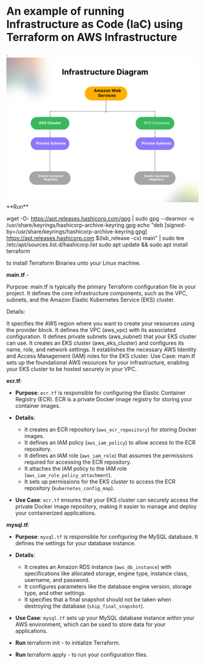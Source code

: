 <h1>An example of running Infrastructure as Code (IaC) using Terraform on AWS Infrastructure</h1>.
<img src="/assets/img.png" alt="inf">
**Run**

 wget -O- https://apt.releases.hashicorp.com/gpg | sudo gpg --dearmor -o /usr/share/keyrings/hashicorp-archive-keyring.gpg
echo "deb [signed-by=/usr/share/keyrings/hashicorp-archive-keyring.gpg] https://apt.releases.hashicorp.com $(lsb_release -cs) main" | sudo tee /etc/apt/sources.list.d/hashicorp.list
sudo apt update && sudo apt install terraform

to install Terraform Binaries unto your Linux machine.

**main.tf** - 

Purpose: main.tf is typically the primary Terraform configuration file in your project. It defines the core infrastructure components, such as the VPC, subnets, and the Amazon Elastic Kubernetes Service (EKS) cluster.

Details:

It specifies the AWS region where you want to create your resources using the provider block.
It defines the VPC (aws_vpc) with its associated configuration.
It defines private subnets (aws_subnet) that your EKS cluster can use.
It creates an EKS cluster (aws_eks_cluster) and configures its name, role, and network settings.
It establishes the necessary AWS Identity and Access Management (IAM) roles for the EKS cluster.
Use Case: main.tf sets up the foundational AWS resources for your infrastructure, enabling your EKS cluster to be hosted securely in your VPC.

**ecr.tf**:

- **Purpose**: `ecr.tf` is responsible for configuring the Elastic Container Registry (ECR). ECR is a private Docker image registry for storing your container images.

- **Details**:
  - It creates an ECR repository (`aws_ecr_repository`) for storing Docker images.
  - It defines an IAM policy (`aws_iam_policy`) to allow access to the ECR repository.
  - It defines an IAM role (`aws_iam_role`) that assumes the permissions required for accessing the ECR repository.
  - It attaches the IAM policy to the IAM role (`aws_iam_role_policy_attachment`).
  - It sets up permissions for the EKS cluster to access the ECR repository (`kubernetes_config_map`).

- **Use Case**: `ecr.tf` ensures that your EKS cluster can securely access the private Docker image repository, making it easier to manage and deploy your containerized applications. 

**mysql.tf**:
- **Purpose**: `mysql.tf` is responsible for configuring the MySQL database. It defines the settings for your database instance.

- **Details**:
  - It creates an Amazon RDS instance (`aws_db_instance`) with specifications like allocated storage, engine type, instance class, username, and password.
  - It configures parameters like the database engine version, storage type, and other settings.
  - It specifies that a final snapshot should not be taken when destroying the database (`skip_final_snapshot`).

- **Use Case**: `mysql.tf` sets up your MySQL database instance within your AWS environment, which can be used to store data for your applications.

- **Run** terraform init - to initialize Terraform.

- **Run** terraform apply - to run your configuration files.
